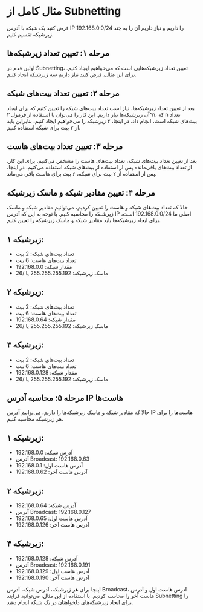 # مثال کامل از Subnetting

فرض کنید یک شبکه با آدرس IP 192.168.0.0/24 را داریم و نیاز داریم آن را به چند زیرشبکه تقسیم کنیم.

## مرحله ۱: تعیین تعداد زیرشبکه‌ها

اولین قدم در Subnetting، تعیین تعداد زیرشبکه‌هایی است که می‌خواهیم ایجاد کنیم. برای این مثال، فرض کنید نیاز داریم سه زیرشبکه ایجاد کنیم.

## مرحله ۲: تعیین تعداد بیت‌های شبکه

بعد از تعیین تعداد زیرشبکه‌ها، نیاز است تعداد بیت‌های شبکه را تعیین کنیم که برای ایجاد آن زیرشبکه‌ها نیاز داریم. این کار را می‌توان با استفاده از فرمول ۲^n، که n تعداد بیت‌های شبکه است، انجام داد. در اینجا، ۳ زیرشبکه را می‌خواهیم ایجاد کنیم، بنابراین باید از ۲ بیت برای شبکه استفاده کنیم. 

## مرحله ۳: تعیین تعداد بیت‌های هاست

بعد از تعیین تعداد بیت‌های شبکه، تعداد بیت‌های هاست را مشخص می‌کنیم. برای این کار، از تعداد بیت‌های باقی‌مانده پس از استفاده از بیت‌های شبکه استفاده می‌کنیم. در اینجا، پس از استفاده از ۲ بیت برای شبکه، ۶ بیت برای هاست باقی می‌ماند.

## مرحله ۴: تعیین مقادیر شبکه و ماسک زیرشبکه

حالا که تعداد بیت‌های شبکه و هاست را تعیین کردیم، می‌توانیم مقادیر شبکه و ماسک زیرشبکه را محاسبه کنیم. با توجه به این که آدرس IP اصلی ما 192.168.0.0/24 است، برای ایجاد زیرشبکه‌ها باید مقادیر شبکه و ماسک زیرشبکه را تعیین کنیم.

## زیرشبکه ۱:

- تعداد بیت‌های شبکه: 2 بیت
- تعداد بیت‌های هاست: 6 بیت
- مقدار شبکه: 192.168.0.0
- ماسک زیرشبکه: 255.255.255.192 یا /26

## زیرشبکه ۲:

- تعداد بیت‌های شبکه: 2 بیت
- تعداد بیت‌های هاست: 6 بیت
- مقدار شبکه: 192.168.0.64
- ماسک زیرشبکه: 255.255.255.192 یا /26

## زیرشبکه ۳:

- تعداد بیت‌های شبکه: 2 بیت
- تعداد بیت‌های هاست: 6 بیت
- مقدار شبکه: 192.168.0.128
- ماسک زیرشبکه: 255.255.255.192 یا /26

## مرحله ۵: محاسبه آدرس IP هاست‌ها

حالا که مقادیر شبکه و ماسک زیرشبکه‌ها را داریم، می‌توانیم آدرس IP هاست‌ها را برای هر زیرشبکه محاسبه کنیم.

## زیرشبکه ۱:

- آدرس شبکه: 192.168.0.0
- آدرس Broadcast: 192.168.0.63
- آدرس هاست اول: 192.168.0.1
- آدرس هاست آخر: 192.168.0.62

## زیرشبکه ۲:

- آدرس شبکه: 192.168.0.64
- آدرس Broadcast: 192.168.0.127
- آدرس هاست اول: 192.168.0.65
- آدرس هاست آخر: 192.168.0.126

## زیرشبکه ۳:

- آدرس شبکه: 192.168.0.128
- آدرس Broadcast: 192.168.0.191
- آدرس هاست اول: 192.168.0.129
- آدرس هاست آخر: 192.168.0.190

اینجا برای هر زیرشبکه، آدرس شبکه، آدرس Broadcast، آدرس هاست اول و آدرس هاست آخر را محاسبه کردیم. با استفاده از این مثال، می‌توانید فرایند Subnetting را برای ایجاد زیرشبکه‌های دلخواهتان در یک شبکه انجام دهید.